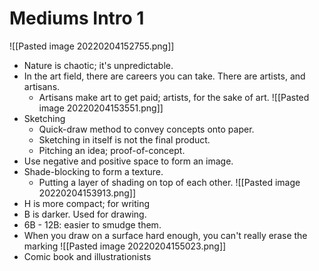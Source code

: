 # Mediums Intro 1
![[Pasted image 20220204152755.png]]
- Nature is chaotic; it's unpredictable.
- In the art field, there are careers you can take. There are artists, and artisans.
    - Artisans make art to get paid; artists, for the sake of art.
![[Pasted image 20220204153551.png]]
- Sketching
    - Quick-draw method to convey concepts onto paper.
    - Sketching in itself is not the final product.
    - Pitching an idea; proof-of-concept.
- Use negative and positive space to form an image.
- Shade-blocking to form a texture.
    - Putting a layer of shading on top of each other.
![[Pasted image 20220204153913.png]]
- H is more compact; for writing
- B is darker. Used for drawing.
- 6B - 12B: easier to smudge them.
- When you draw on a surface hard enough, you can't really erase the marking
![[Pasted image 20220204155023.png]]
- Comic book and illustrationists 